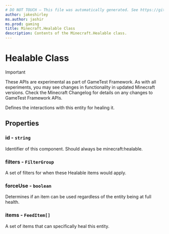 ```yaml
---
# DO NOT TOUCH — This file was automatically generated. See https://github.com/Mojang/MinecraftScriptingApiDocsGenerator to modify descriptions, examples, etc.
author: jakeshirley
ms.author: jashir
ms.prod: gaming
title: Minecraft.Healable Class
description: Contents of the Minecraft.Healable class.
---
```

# Healable Class
>[!IMPORTANT]
>These APIs are experimental as part of GameTest Framework. As with all experiments, you may see changes in functionality in updated Minecraft versions. Check the Minecraft Changelog for details on any changes to GameTest Framework APIs.

Defines the interactions with this entity for healing it.

## Properties
### **id** - `string`
Identifier of this component. Should always be minecraft:healable.


### **filters** - `FilterGroup`
A set of filters for when these Healable items would apply.


### **forceUse** - `boolean`
Determines if an item can be used regardless of the entity being at full health.


### **items** - `FeedItem[]`
A set of items that can specifically heal this entity.



